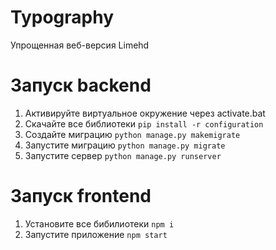 # Typography

Упрощенная веб-версия Limehd

# Запуск backend

1. Активируйте виртуальное окружение через activate.bat
2. Скачайте все библиотеки `pip install -r configuration`
3. Создайте миграцию `python manage.py makemigrate`
4. Запустите миграцию `python manage.py migrate`
5. Запустите сервер `python manage.py runserver`

# Запуск frontend

1. Установите все бибилиотеки `npm i`
2. Запустите приложение `npm start`
